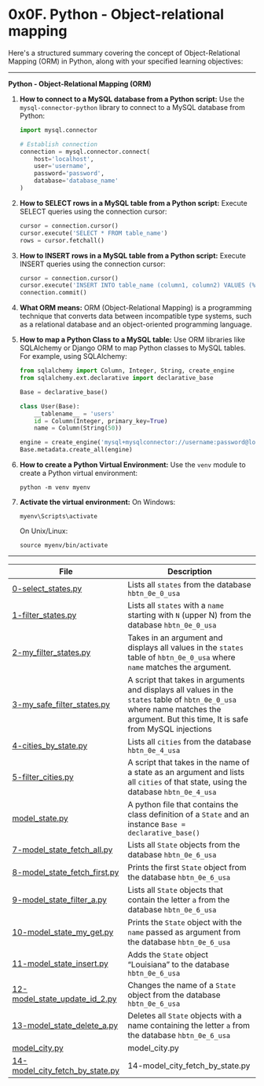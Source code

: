 # 0x0F. Python - Object-relational mapping
Here's a structured summary covering the concept of Object-Relational Mapping (ORM) in Python, along with your specified learning objectives:

---

**Python - Object-Relational Mapping (ORM)**

1. **How to connect to a MySQL database from a Python script:**
   Use the `mysql-connector-python` library to connect to a MySQL database from Python:
   ```python
   import mysql.connector

   # Establish connection
   connection = mysql.connector.connect(
       host='localhost',
       user='username',
       password='password',
       database='database_name'
   )
   ```

2. **How to SELECT rows in a MySQL table from a Python script:**
   Execute SELECT queries using the connection cursor:
   ```python
   cursor = connection.cursor()
   cursor.execute('SELECT * FROM table_name')
   rows = cursor.fetchall()
   ```

3. **How to INSERT rows in a MySQL table from a Python script:**
   Execute INSERT queries using the connection cursor:
   ```python
   cursor = connection.cursor()
   cursor.execute('INSERT INTO table_name (column1, column2) VALUES (%s, %s)', (value1, value2))
   connection.commit()
   ```

4. **What ORM means:**
   ORM (Object-Relational Mapping) is a programming technique that converts data between incompatible type systems, such as a relational database and an object-oriented programming language.

5. **How to map a Python Class to a MySQL table:**
   Use ORM libraries like SQLAlchemy or Django ORM to map Python classes to MySQL tables. For example, using SQLAlchemy:
   ```python
   from sqlalchemy import Column, Integer, String, create_engine
   from sqlalchemy.ext.declarative import declarative_base

   Base = declarative_base()

   class User(Base):
       __tablename__ = 'users'
       id = Column(Integer, primary_key=True)
       name = Column(String(50))

   engine = create_engine('mysql+mysqlconnector://username:password@localhost/database_name')
   Base.metadata.create_all(engine)
   ```

6. **How to create a Python Virtual Environment:**
   Use the `venv` module to create a Python virtual environment:
   ```
   python -m venv myenv
   ```

7. **Activate the virtual environment:**
   On Windows:
   ```
   myenv\Scripts\activate
   ```
   On Unix/Linux:
   ```
   source myenv/bin/activate
   ```

---

| File      | Description |
| ----------- | ----------- |
| [0-select_states.py](./0-select_states.py) | Lists all ``states`` from the database ``hbtn_0e_0_usa`` |
| [1-filter_states.py](./1-filter_states.py) | Lists all ``states`` with a ``name`` starting with ``N`` (upper N) from the database ``hbtn_0e_0_usa`` |
| [2-my_filter_states.py](./2-my_filter_states.py) | Takes in an argument and displays all values in the ``states`` table of ``hbtn_0e_0_usa`` where ``name`` matches the argument. |
| [3-my_safe_filter_states.py](./3-my_safe_filter_states.py) | A script that takes in arguments and displays all values in the ``states`` table of ``hbtn_0e_0_usa`` where name matches the argument. But this time, It is safe from MySQL injections |
| [4-cities_by_state.py](./4-cities_by_state.py) | Lists all ``cities`` from the database ``hbtn_0e_4_usa`` |
| [5-filter_cities.py](./5-filter_cities.py) | A script that takes in the name of a state as an argument and lists all ``cities`` of that state, using the database ``hbtn_0e_4_usa`` |
| [model_state.py](./model_state.py) | A python file that contains the class definition of a ``State`` and an instance ``Base = declarative_base()`` |
| [7-model_state_fetch_all.py](./7-model_state_fetch_all.py) | Lists all ``State`` objects from the database ``hbtn_0e_6_usa`` |
| [8-model_state_fetch_first.py](./8-model_state_fetch_first.py) | Prints the first ``State`` object from the database ``hbtn_0e_6_usa`` |
| [9-model_state_filter_a.py](./9-model_state_filter_a.py) | Lists all ``State`` objects that contain the letter ``a`` from the database ``hbtn_0e_6_usa`` |
| [10-model_state_my_get.py](./10-model_state_my_get.py) | Prints the ``State`` object with the ``name`` passed as argument from the database ``hbtn_0e_6_usa`` |
| [11-model_state_insert.py](./11-model_state_insert.py) |  Adds the ``State`` object “Louisiana” to the database ``hbtn_0e_6_usa`` |
| [12-model_state_update_id_2.py](./12-model_state_update_id_2.py) | Changes the name of a ``State`` object from the database ``hbtn_0e_6_usa`` |
| [13-model_state_delete_a.py](./13-model_state_delete_a.py) | Deletes all ``State`` objects with a name containing the letter ``a`` from the database ``hbtn_0e_6_usa`` |
| [model_city.py](./model_city.py) | model_city.py |
| [14-model_city_fetch_by_state.py](./14-model_city_fetch_by_state.py) | 14-model_city_fetch_by_state.py |
